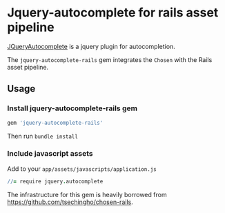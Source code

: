 # Jquery-autocomplete for rails asset pipeline

[JQueryAutocomplete](https://github.com/devbridge/jQuery-Autocomplete) is a jquery plugin for autocompletion.

The `jquery-autocomplete-rails` gem integrates the `Chosen` with the Rails asset pipeline.

## Usage

### Install jquery-autocomplete-rails gem


```rb
gem 'jquery-autocomplete-rails'
```

Then run `bundle install`

### Include javascript assets

Add to your `app/assets/javascripts/application.js` 

```coffee
//= require jquery.autocomplete
```



The infrastructure for this gem is heavily borrowed from <https://github.com/tsechingho/chosen-rails>.